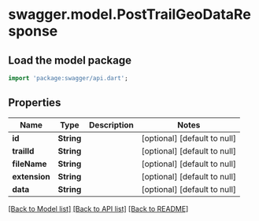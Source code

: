 # swagger.model.PostTrailGeoDataResponse

## Load the model package
```dart
import 'package:swagger/api.dart';
```

## Properties
Name | Type | Description | Notes
------------ | ------------- | ------------- | -------------
**id** | **String** |  | [optional] [default to null]
**trailId** | **String** |  | [optional] [default to null]
**fileName** | **String** |  | [optional] [default to null]
**extension** | **String** |  | [optional] [default to null]
**data** | **String** |  | [optional] [default to null]

[[Back to Model list]](../README.md#documentation-for-models) [[Back to API list]](../README.md#documentation-for-api-endpoints) [[Back to README]](../README.md)

